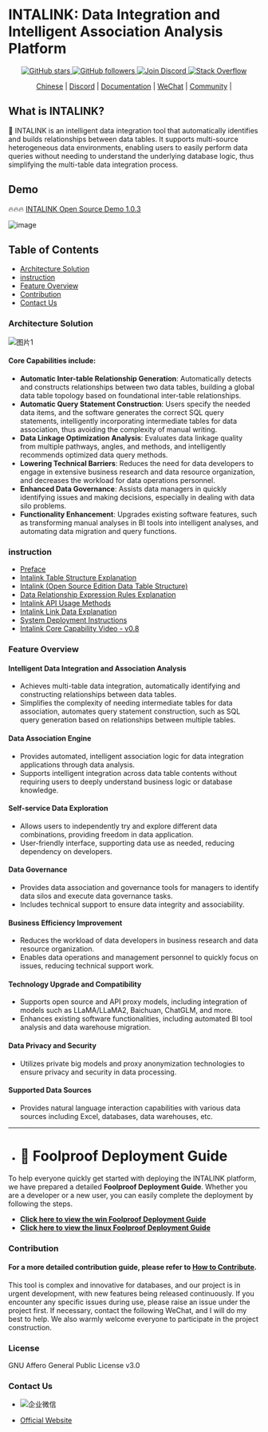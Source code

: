 # INTALINK: Data Integration and Intelligent Association Analysis Platform

<p align="center">
  <a href="https://github.com/yt-data/intalink/stargazers">
    <img src="https://img.shields.io/github/stars/yt-data/intalink.svg?style=social&label=Stars" alt="GitHub stars"/>
  </a>
  <a href="https://github.com/yt-data?tab=followers">
    <img src="https://img.shields.io/github/followers/yt-data.svg?style=social&label=Follow" alt="GitHub followers"/>
  </a>
  <a href="https://discord.com/invite/FvhqEZ6z95">
    <img src="https://img.shields.io/badge/INTALINK-Join%20intalink-blue.svg?style=social&logo=discord" alt="Join Discord"/>
  </a>
  <a href="your Stack Overflow link">
    <img src="https://img.shields.io/badge/Stack%20Overflow-Ask%20intalink-orange.svg?style=social&logo=stack-overflow" alt="Stack Overflow"/>
  </a>
</p>

<p align="center">
  <a href="https://github.com/YT-DATA/INTALINK/blob/main/README.zh.md">Chinese</a> |
  <a href="https://discord.com/invite/FvhqEZ6z95">Discord</a> |
  <a href="https://www.yuque.com/chenshiyi-ur8az/tt35ml">Documentation</a> |
  <a href="#contact-us">WeChat</a> |  
  <a href="https://github.com/yt-data/community/blob/main/README.md">Community</a> |
</p>

## What is INTALINK?
🤖️ INTALINK is an intelligent data integration tool that automatically identifies and builds relationships between data tables. It supports multi-source heterogeneous data environments, enabling users to easily perform data queries without needing to understand the underlying database logic, thus simplifying the multi-table data integration process.

## Demo
🔥🔥🔥 [INTALINK Open Source Demo 1.0.3](http://39.106.28.179/intalink/login?redirect=/index)

![image](https://github.com/user-attachments/assets/e23c010f-4246-4478-90fe-fef757c3d85c)


## Table of Contents
- [Architecture Solution](#architecture-solution)
- [instruction](#instruction)
- [Feature Overview](#feature-overview)
- [Contribution](#contribution)
- [Contact Us](#contact-us)

### Architecture Solution

![图片1](https://github.com/user-attachments/assets/ef450562-9821-415b-bd57-15a1549515c7)



#### Core Capabilities include:
- **Automatic Inter-table Relationship Generation**: Automatically detects and constructs relationships between two data tables, building a global data table topology based on foundational inter-table relationships.
- **Automatic Query Statement Construction**: Users specify the needed data items, and the software generates the correct SQL query statements, intelligently incorporating intermediate tables for data association, thus avoiding the complexity of manual writing.
- **Data Linkage Optimization Analysis**: Evaluates data linkage quality from multiple pathways, angles, and methods, and intelligently recommends optimized data query methods.
- **Lowering Technical Barriers**: Reduces the need for data developers to engage in extensive business research and data resource organization, and decreases the workload for data operations personnel.
- **Enhanced Data Governance**: Assists data managers in quickly identifying issues and making decisions, especially in dealing with data silo problems.
- **Functionality Enhancement**: Upgrades existing software features, such as transforming manual analyses in BI tools into intelligent analyses, and automating data migration and query functions.

### instruction

- [Preface](https://github.com/YT-DATA/INTALINK/blob/main/documentEN/IntalinkPreface.md)
- [Intalink Table Structure Explanation](https://github.com/YT-DATA/INTALINK/blob/main/documentEN/Intalink%20Table%20Structure%20Explanation.md)
- [Intalink (Open Source Edition Data Table Structure)](https://github.com/YT-DATA/INTALINK/blob/main/documentEN/Intalink%20(Open%20Source%20Edition%20Data%20Table%20Structure))
- [Data Relationship Expression Rules Explanation](https://github.com/YT-DATA/INTALINK/blob/main/documentEN/Data%20Relationship%20Expression%20Rules%20Explanation.md)
- [Intalink API Usage Methods](https://github.com/YT-DATA/INTALINK/blob/main/documentEN/Intalink%20API%20Usage%20Methods.md)
- [Intalink Link Data Explanation](https://github.com/YT-DATA/INTALINK/blob/main/documentEN/Intalink%20Link%20Data%20Explanation.md)
- [System Deployment Instructions](https://github.com/YT-DATA/INTALINK/blob/main/documentEN/System%20Deployment%20Instructions.md)
- [Intalink Core Capability Video - v0.8](#feature-overview)


### Feature Overview

#### Intelligent Data Integration and Association Analysis
- Achieves multi-table data integration, automatically identifying and constructing relationships between data tables.
- Simplifies the complexity of needing intermediate tables for data association, automates query statement construction, such as SQL query generation based on relationships between multiple tables.

#### Data Association Engine
- Provides automated, intelligent association logic for data integration applications through data analysis.
- Supports intelligent integration across data table contents without requiring users to deeply understand business logic or database knowledge.

#### Self-service Data Exploration
- Allows users to independently try and explore different data combinations, providing freedom in data application.
- User-friendly interface, supporting data use as needed, reducing dependency on developers.

#### Data Governance
- Provides data association and governance tools for managers to identify data silos and execute data governance tasks.
- Includes technical support to ensure data integrity and associability.

#### Business Efficiency Improvement
- Reduces the workload of data developers in business research and data resource organization.
- Enables data operations and management personnel to quickly focus on issues, reducing technical support work.

#### Technology Upgrade and Compatibility
- Supports open source and API proxy models, including integration of models such as LLaMA/LLaMA2, Baichuan, ChatGLM, and more.
- Enhances existing software functionalities, including automated BI tool analysis and data warehouse migration.

#### Data Privacy and Security
- Utilizes private big models and proxy anonymization technologies to ensure privacy and security in data processing.

#### Supported Data Sources
- Provides natural language interaction capabilities with various data sources including Excel, databases, data warehouses, etc.
- ---  

- # 🚀 Foolproof Deployment Guide

To help everyone quickly get started with deploying the INTALINK platform, we have prepared a detailed **Foolproof Deployment Guide**. Whether you are a developer or a new user, you can easily complete the deployment by following the steps.

- [**Click here to view the win Foolproof Deployment Guide**](https://github.com/YT-DATA/INTALINK/blob/main/documentEN/Win%20Foolproof%20deployment%20Guide.md)
- [**Click here to view the linux Foolproof Deployment Guide**](https://github.com/YT-DATA/INTALINK/blob/main/documentEN/Foolproof%20Deployment%20Guide.md)


### Contribution

#### For a more detailed contribution guide, please refer to [How to Contribute](https://github.com/yt-data/community/blob/main/README.md).

This tool is complex and innovative for databases, and our project is in urgent development, with new features being released continuously. If you encounter any specific issues during use, please raise an issue under the project first. If necessary, contact the following WeChat, and I will do my best to help. We also warmly welcome everyone to participate in the project construction.

### License

GNU Affero General Public License v3.0

### Contact Us
- ![企业微信](https://github.com/YT-DATA/INTALINK/assets/162880729/0f34328a-3d8a-4271-b199-96e7bc5e2ca6)

- [Official Website](https://www.idataops.com.cn/h-col-110.html)
